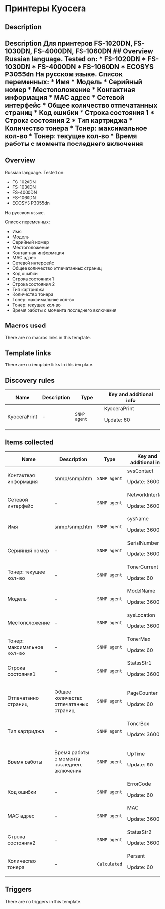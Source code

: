 # Принтеры Kyocera

## Description

## Description Для принтеров FS-1020DN, FS-1030DN, FS-4000DN, FS-1060DN ## Overview Russian language. Tested on: * FS-1020DN * FS-1030DN * FS-4000DN * FS-1060DN * ECOSYS P3055dn На русском языке. Список переменных: * Имя * Модель * Серийный номер * Местоположение * Контактная информация * MAC адрес * Сетевой интерфейс * Общее количество отпечатанных страниц * Код ошибки * Строка состояния 1 * Строка состояния 2 * Тип картриджа * Количество тонера * Тонер: максимальное кол-во * Тонер: текущее кол-во * Время работы с момента последнего включения 

## Overview

Russian language. Tested on:


* FS-1020DN
* FS-1030DN
* FS-4000DN
* FS-1060DN
* ECOSYS P3055dn


На русском языке.


Список переменных:


* Имя
* Модель
* Серийный номер
* Местоположение
* Контактная информация
* MAC адрес
* Сетевой интерфейс
* Общее количество отпечатанных страниц
* Код ошибки
* Строка состояния 1
* Строка состояния 2
* Тип картриджа
* Количество тонера
* Тонер: максимальное кол-во
* Тонер: текущее кол-во
* Время работы с момента последнего включения


## Macros used

There are no macros links in this template.

## Template links

There are no template links in this template.

## Discovery rules

|Name|Description|Type|Key and additional info|
|----|-----------|----|----|
|KyoceraPrint|<p>-</p>|`SNMP agent`|KyoceraPrint<p>Update: 60</p>|
## Items collected

|Name|Description|Type|Key and additional info|
|----|-----------|----|----|
|Контактная информация|<p>snmp/snmp.htm</p>|`SNMP agent`|sysContact<p>Update: 3600</p>|
|Сетевой интерфейс|<p>-</p>|`SNMP agent`|NetworkInterface<p>Update: 3600</p>|
|Имя|<p>snmp/snmp.htm</p>|`SNMP agent`|sysName<p>Update: 3600</p>|
|Серийный номер|<p>-</p>|`SNMP agent`|SerialNumber<p>Update: 3600</p>|
|Тонер: текущее кол-во|<p>-</p>|`SNMP agent`|TonerCurrent<p>Update: 60</p>|
|Модель|<p>-</p>|`SNMP agent`|ModelName<p>Update: 3600</p>|
|Местоположение|<p>-</p>|`SNMP agent`|sysLocation<p>Update: 3600</p>|
|Тонер: максимальное кол-во|<p>-</p>|`SNMP agent`|TonerMax<p>Update: 60</p>|
|Строка состояния1|<p>-</p>|`SNMP agent`|StatusStr1<p>Update: 3600</p>|
|Отпечатанно страниц|<p>Общее количество отпечатанных страниц</p>|`SNMP agent`|PageCounter<p>Update: 60</p>|
|Тип картриджа|<p>-</p>|`SNMP agent`|TonerBox<p>Update: 3600</p>|
|Время работы|<p>Время работы с момента последнего включения</p>|`SNMP agent`|UpTime<p>Update: 60</p>|
|Код ошибки|<p>-</p>|`SNMP agent`|ErrorCode<p>Update: 60</p>|
|MAC адрес|<p>-</p>|`SNMP agent`|MAC<p>Update: 3600</p>|
|Строка состояния2|<p>-</p>|`SNMP agent`|StatusStr2<p>Update: 3600</p>|
|Количество тонера|<p>-</p>|`Calculated`|Persent<p>Update: 60</p>|
## Triggers

There are no triggers in this template.

